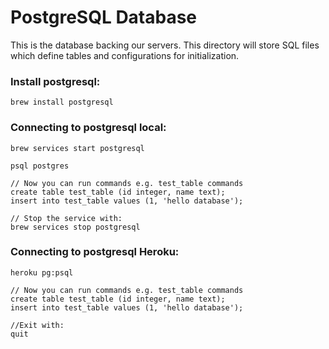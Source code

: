 # PostgreSQL Database
This is the database backing our servers.
This directory will store SQL files which define tables and configurations for initialization.

### Install postgresql:
```
brew install postgresql
```

### Connecting to postgresql local:
```
brew services start postgresql

psql postgres

// Now you can run commands e.g. test_table commands
create table test_table (id integer, name text);
insert into test_table values (1, 'hello database');

// Stop the service with:
brew services stop postgresql
```

### Connecting to postgresql Heroku:
```
heroku pg:psql

// Now you can run commands e.g. test_table commands
create table test_table (id integer, name text);
insert into test_table values (1, 'hello database');

//Exit with:
quit
```
